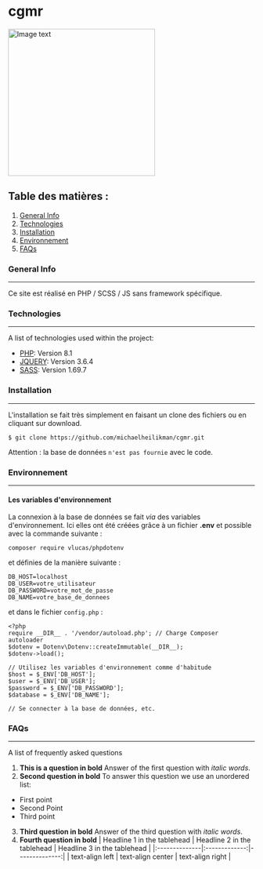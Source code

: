 # cgmr
<img src="https://cgmr.fr/img/ebeniste.png" width="300" alt="Image text">

## Table des matières :
1. [General Info](#general-info)
2. [Technologies](#technologies)
3. [Installation](#installation)
4. [Environnement](#environnement)
5. [FAQs](#faqs)


### General Info
***
Ce site est réalisé en PHP / SCSS / JS sans framework spécifique.

### Technologies
***
A list of technologies used within the project:
* [PHP](https://windows.php.net/download#php-8.1): Version 8.1 
* [JQUERY](https://jquery.com/): Version 3.6.4
* [SASS](https://sass-lang.com/): Version 1.69.7

### Installation
***
L'installation se fait très simplement en faisant un clone des fichiers ou en cliquant sur download. 
```
$ git clone https://github.com/michaelheilikman/cgmr.git
```
Attention : la base de données ```n'est pas fournie``` avec le code.

### Environnement
***
#### Les variables d'environnement
La connexion à la base de données se fait *via* des variables d'environnement. Ici elles ont été créées grâce à un fichier **.env** et possible avec la commande suivante :
```
composer require vlucas/phpdotenv
```
et définies de la manière suivante :
```
DB_HOST=localhost
DB_USER=votre_utilisateur
DB_PASSWORD=votre_mot_de_passe
DB_NAME=votre_base_de_donnees

```
et dans le fichier ```config.php``` :
```
<?php
require __DIR__ . '/vendor/autoload.php'; // Charge Composer autoloader
$dotenv = Dotenv\Dotenv::createImmutable(__DIR__);
$dotenv->load();

// Utilisez les variables d'environnement comme d'habitude
$host = $_ENV['DB_HOST'];
$user = $_ENV['DB_USER'];
$password = $_ENV['DB_PASSWORD'];
$database = $_ENV['DB_NAME'];

// Se connecter à la base de données, etc.

```

### FAQs
***
A list of frequently asked questions
1. **This is a question in bold**
Answer of the first question with _italic words_. 
2. __Second question in bold__ 
To answer this question we use an unordered list:
* First point
* Second Point
* Third point
3. **Third question in bold**
Answer of the third question with *italic words*.
4. **Fourth question in bold**
| Headline 1 in the tablehead | Headline 2 in the tablehead | Headline 3 in the tablehead |
|:--------------|:-------------:|--------------:|
| text-align left | text-align center | text-align right |